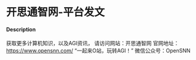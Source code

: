 # 开思通智网-平台发文

#### Description
获取更多计算机知识，以及AGI资讯，
请访问网站：开思通智网
官网地址：https://www.opensnn.com/
“一起来O站，玩转AGI！”
微信公众号：OpenSNN



